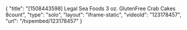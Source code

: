 {
    "title": "[1508443598] Legal Sea Foods 3 oz. GlutenFree Crab Cakes 8count",
    "type": "solo",
    "layout": "iframe-static",
    "videoId": "123178457",
    "url": "\/tvpembed\/123178457"
}